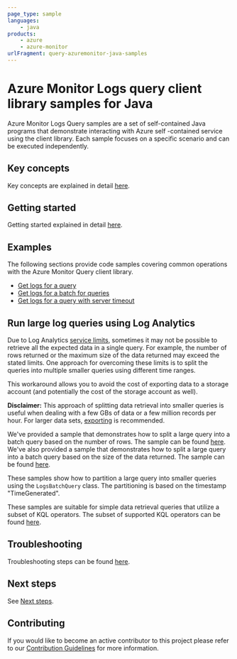```yaml
---
page_type: sample
languages:
    - java
products:
    - azure
    - azure-monitor
urlFragment: query-azuremonitor-java-samples
---
```


# Azure Monitor Logs query client library samples for Java

Azure Monitor Logs Query samples are a set of self-contained Java programs that demonstrate interacting with Azure self
-contained service using the client library. Each sample focuses on a specific scenario and can be executed independently.

## Key concepts

Key concepts are explained in detail [here][SDK_README_KEY_CONCEPTS].

## Getting started

Getting started explained in detail [here][SDK_README_GETTING_STARTED].

## Examples

The following sections provide code samples covering common operations with the Azure Monitor Query client library.

* [Get logs for a query][get_logs]
* [Get logs for a batch for queries][get_batch_logs]
* [Get logs for a query with server timeout][get_servertimeout_logs]

## Run large log queries using Log Analytics

Due to Log Analytics [service limits][monitor_service_limits], sometimes it may
not be possible to retrieve all the expected data in a single query. For example, the number of rows returned or the maximum size of the
data returned may exceed the stated limits. One approach for overcoming these limits is to split the queries into multiple smaller queries
using different time ranges.

This workaround allows you to avoid the cost of exporting data to a storage account (and potentially the cost of the storage account as well).

**Disclaimer:** This approach of splitting data retrieval into smaller queries is useful when dealing with a few GBs of data or a few million records per hour. For larger data sets, [exporting][logs_data_export] is recommended.

We've provided a sample that demonstrates how to split a large query into a batch query based on the number of rows. The sample can be found [here][split_query_by_rows].
We've also provided a sample that demonstrates how to split a large query into a batch query based on the size of the data returned. The sample can be found [here][split_query_by_bytes].

These samples show how to partition a large query into smaller queries using the `LogsBatchQuery` class. The partitioning is based on the timestamp "TimeGenerated".

These samples are suitable for simple data retrieval queries that utilize a subset of KQL operators. The subset of supported KQL operators can be found [here][kql_language_subset].

## Troubleshooting

Troubleshooting steps can be found [here][SDK_README_TROUBLESHOOTING].

## Next steps

See [Next steps][SDK_README_NEXT_STEPS].

## Contributing

If you would like to become an active contributor to this project please refer to our [Contribution
Guidelines][SDK_README_CONTRIBUTING] for more information.

<!-- LINKS -->
[SDK_README_CONTRIBUTING]: https://github.com/Azure/azure-sdk-for-java/blob/main/sdk/monitor/azure-monitor-query-logs
[SDK_README_GETTING_STARTED]: https://github.com/Azure/azure-sdk-for-java/blob/main/sdk/monitor/azure-monitor-query-logs
[SDK_README_TROUBLESHOOTING]: https://github.com/Azure/azure-sdk-for-java/blob/main/sdk/monitor/azure-monitor-query-logs
[SDK_README_KEY_CONCEPTS]: https://github.com/Azure/azure-sdk-for-java/blob/main/sdk/monitor/azure-monitor-query-logs
[SDK_README_DEPENDENCY]: https://github.com/Azure/azure-sdk-for-java/blob/main/sdk/monitor/azure-monitor-query-logs
[SDK_README_NEXT_STEPS]: https://github.com/Azure/azure-sdk-for-java/blob/main/sdk/monitor/azure-monitor-query-logs
[get_logs]: https://github.com/Azure/azure-sdk-for-java/blob/main/sdk/monitor/azure-monitor-query-logs/src/samples/java/com/azure/monitor/query/logs/LogsQuerySample.java
[get_batch_logs]: https://github.com/Azure/azure-sdk-for-java/blob/main/sdk/monitor/azure-monitor-query-logs/src/samples/java/com/azure/monitor/query/logs/LogsQueryBatchSample.java
[get_servertimeout_logs]: https://github.com/Azure/azure-sdk-for-java/blob/main/sdk/monitor/azure-monitor-query-logs/src/samples/java/com/azure/monitor/query/logs/LogsServerTimeoutSample.java
[monitor_service_limits]: https://learn.microsoft.com/azure/azure-monitor/service-limits#la-query-api
[logs_data_export]: https://learn.microsoft.com/azure/azure-monitor/logs/logs-data-export?tabs=portal
[kql_language_subset]: https://learn.microsoft.com/azure/azure-monitor/logs/basic-logs-query?tabs=portal-1#kql-language-limits
[split_query_by_rows]: https://github.com/Azure/azure-sdk-for-java/blob/main/sdk/monitor/azure-monitor-query-logs/src/samples/java/com/azure/monitor/query/logs/SplitQueryByRowCountSample.java
[split_query_by_bytes]: https://github.com/Azure/azure-sdk-for-java/blob/main/sdk/monitor/azure-monitor-query-logs/src/samples/java/com/azure/monitor/query/logs/SplitQueryByByteSizeSample.java
